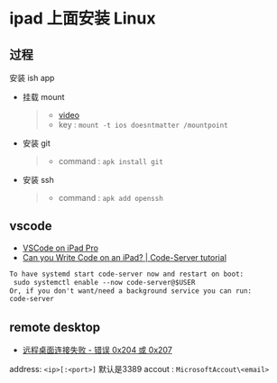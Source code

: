 # ipad 上面安装 Linux

## 过程

安装 ish app

- 挂载 mount

  > - [video](https://youtu.be/e6IynTRmMQ4)
  > - key : `mount -t ios doesntmatter /mountpoint`

- 安装 git

  > - command : `apk install git`

- 安装 ssh
  > - command : `apk add openssh`


## vscode

- [VSCode on iPad Pro](https://www.youtube.com/watch?v=11YfaGi0Fpk)
- [Can you Write Code on an iPad? | Code-Server tutorial](https://www.youtube.com/watch?v=OHSAk0n3mqs)

```txt
To have systemd start code-server now and restart on boot:  
 sudo systemctl enable --now code-server@$USER
Or, if you don't want/need a background service you can run:
code-server
```

## remote desktop

- [远程桌面连接失败 - 错误 0x204 或 0x207](https://social.technet.microsoft.com/Forums/systemcenter/zh-CN/d17b63af-6b62-4bd9-a426-d2be26277fdd/remote-desktop-connection-fails-error-0x204-or-0x207?forum=w8itpronetworking)

address: `<ip>[:<port>]` 默认是3389
accout : `MicrosoftAccout\<email>`